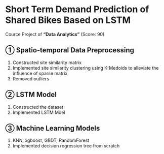 # Short Term Demand Prediction of Shared Bikes Based on LSTM

Cource Project of **“Data Analytics”** (Score: 90)

## ① Spatio-temporal Data Preprocessing
  1. Constructed site similarity matrix
  2. Implemented site similarity clustering using K-Medoids to alleviate the influence of sparse matrix
  3. Removed outliers

## ② LSTM Model
  1. Constructed the dataset
  2. Implemented LSTM Moel

## ③ Machine Learning Models
  1. KNN, xgboost, GBDT, RandomForest
  2. Implemented decision regression tree from scratch
  
